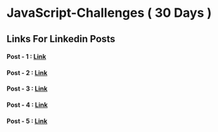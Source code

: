 # JavaScript-Challenges ( 30 Days )

## Links For Linkedin Posts 
#### Post - 1 : <a href = "https://www.linkedin.com/posts/veda-sri-varsha-kura_learntocode-30daysofcode-buildinpublic-activity-7279488926271074305-95gW?utm_source=share&utm_medium=member_desktop"> Link  </a>

#### Post - 2 : <a href = "https://www.linkedin.com/posts/veda-sri-varsha-kura_learntocode-30daysofcode-buildinpublic-activity-7279873942532603904-3IUU?utm_source=share&utm_medium=member_desktop"> Link </a>

#### Post - 3 : <a href = "https://www.linkedin.com/posts/veda-sri-varsha-kura_30daysofcode-codingcommunity-softwaredevelopment-activity-7280231532588421121-eo82?utm_source=share&utm_medium=member_desktop"> Link </a>

#### Post - 4 : <a href = "https://www.linkedin.com/posts/veda-sri-varsha-kura_30daysofcode-javascript-codingjourney-activity-7280586941719322624-qds2?utm_source=share&utm_medium=member_desktop "> Link </a>

#### Post - 5 : <a href = " " > Link </a>